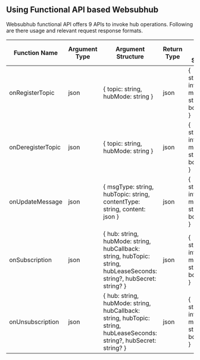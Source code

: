 ## Using Functional API based Websubhub

Websubhub functional API offers 9 APIs to invoke hub operations. Following are there usage and relevant request response formats.

| Function Name                  | Argument Type | Argument Structure                                                                                                            | Return Type | Return Type Structure                                     |
|-------------------------------|---------------|-------------------------------------------------------------------------------------------------------------------------------|-------------|------------------------------------------------------------|
| onRegisterTopic               | json          | { topic: string, hubMode: string }                                                                                            | json        | { statusCode: int, mediaType: string, body: string }       |
| onDeregisterTopic             | json          | { topic: string, hubMode: string }                                                                                            | json        | { statusCode: int, mediaType: string, body: string }       |
| onUpdateMessage               | json          | { msgType: string, hubTopic: string, contentType: string, content: json }                                                     | json        | { statusCode: int, mediaType: string, body: string }       |
| onSubscription                | json          | { hub: string, hubMode: string, hubCallback: string, hubTopic: string, hubLeaseSeconds: string?, hubSecret: string? }         | json        | { statusCode: int, mediaType: string, body: string }       |                                                          |
| onUnsubscription              | json          | { hub: string, hubMode: string, hubCallback: string, hubTopic: string, hubLeaseSeconds: string?, hubSecret: string? }         | json        | { statusCode: int, mediaType: string, body: string }       |                                                          |
